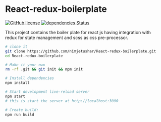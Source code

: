 # React-redux-boilerplate


[![GitHub license](https://img.shields.io/github/license/nimjetushar/React-redux-boilerplate.svg)](https://github.com/nimjetushar/React-redux-boilerplate/blob/master/LICENSE)
[![dependencies Status](https://david-dm.org/nimjetushar/React-redux-boilerplate/status.svg)](https://david-dm.org/nimjetushar/React-redux-boilerplate)

This project contains the boiler plate for react js having integration with redux for state management and scss as css pre-processor.

```sh
# clone it
git clone https://github.com/nimjetushar/React-redux-boilerplate.git
cd React-redux-boilerplate

# Make it your own
rm -rf .git && git init && npm init

# Install dependencies
npm install

# Start development live-reload server
npm start
# this is start the server at http://localhost:3000

# Create build:
npm run build
```
